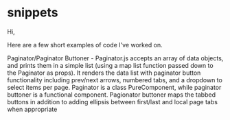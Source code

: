 # snippets

Hi,

Here are a few short examples of code I've worked on.

Paginator/Paginator Buttoner - Paginator.js accepts an array of data objects, and prints them in a simple list (using a map list function passed down to the Paginator as props).  It renders the data list with paginator button functionality including prev/next arrows, numbered tabs, and a dropdown to select items per page.  Paginator is a class PureComponent, while paginator buttoner is a functional component.  Pagionator buttoner maps the tabbed buttons in addition to adding ellipsis between first/last and local page tabs when appropriate
